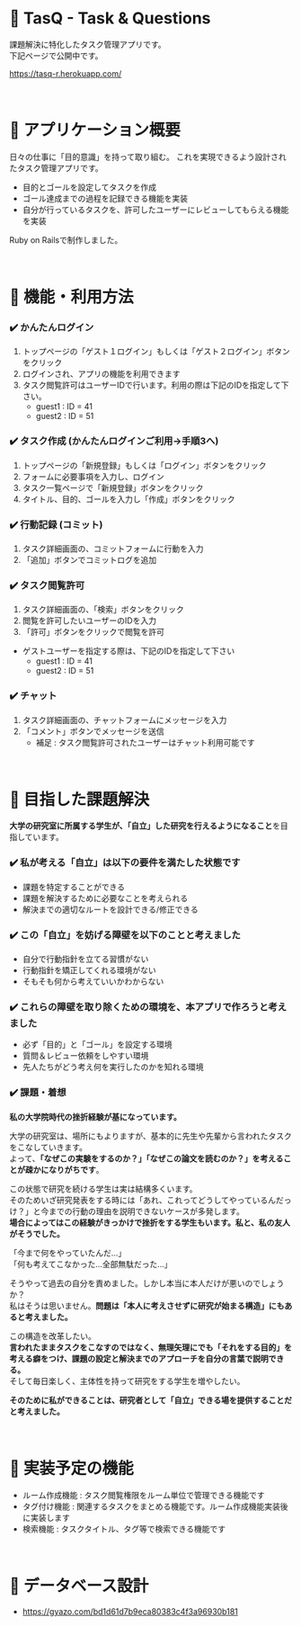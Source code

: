 # :pushpin: TasQ - Task & Questions

課題解決に特化したタスク管理アプリです。  
下記ページで公開中です。  

https://tasq-r.herokuapp.com/

<br>

# :pushpin: アプリケーション概要

日々の仕事に「目的意識」を持って取り組む。
これを実現できるよう設計されたタスク管理アプリです。

* 目的とゴールを設定してタスクを作成
* ゴール達成までの過程を記録できる機能を実装
* 自分が行っているタスクを、許可したユーザーにレビューしてもらえる機能を実装

Ruby on Railsで制作しました。

<br>

# :pushpin: 機能・利用方法

### :heavy_check_mark: かんたんログイン

1. トップページの「ゲスト１ログイン」もしくは「ゲスト２ログイン」ボタンをクリック
2. ログインされ、アプリの機能を利用できます
3. タスク閲覧許可はユーザーIDで行います。利用の際は下記のIDを指定して下さい。
    * guest1 : ID = 41
    * guest2 : ID = 51

### :heavy_check_mark: タスク作成 (かんたんログインご利用→手順3へ)

1. トップページの「新規登録」もしくは「ログイン」ボタンをクリック
2. フォームに必要事項を入力し、ログイン
3. タスク一覧ページで「新規登録」ボタンをクリック
4. タイトル、目的、ゴールを入力し「作成」ボタンをクリック

### :heavy_check_mark: 行動記録 (コミット)

1. タスク詳細画面の、コミットフォームに行動を入力
2. 「追加」ボタンでコミットログを追加


### :heavy_check_mark: タスク閲覧許可

1. タスク詳細画面の、「検索」ボタンをクリック
2. 閲覧を許可したいユーザーのIDを入力
3. 「許可」ボタンをクリックで閲覧を許可
* ゲストユーザーを指定する際は、下記のIDを指定して下さい
    * guest1 : ID = 41
    * guest2 : ID = 51

### :heavy_check_mark: チャット

1. タスク詳細画面の、チャットフォームにメッセージを入力
2. 「コメント」ボタンでメッセージを送信
    * 補足 : タスク閲覧許可されたユーザーはチャット利用可能です

<br>

# :pushpin: 目指した課題解決

**大学の研究室に所属する学生が、「自立」した研究を行えるようになること**を目指しています。

### :heavy_check_mark: 私が考える「自立」は以下の要件を満たした状態です
* 課題を特定することができる
* 課題を解決するために必要なことを考えられる
* 解決までの適切なルートを設計できる/修正できる
    
### :heavy_check_mark: この「自立」を妨げる障壁を以下のことと考えました
* 自分で行動指針を立てる習慣がない
* 行動指針を矯正してくれる環境がない
* そもそも何から考えていいかわからない
    
### :heavy_check_mark: これらの障壁を取り除くための環境を、本アプリで作ろうと考えました
* 必ず「目的」と「ゴール」を設定する環境
* 質問＆レビュー依頼をしやすい環境
* 先人たちがどう考え何を実行したのかを知れる環境

### :heavy_check_mark: 課題・着想

**私の大学院時代の挫折経験が基になっています。**

大学の研究室は、場所にもよりますが、基本的に先生や先輩から言われたタスクをこなしていきます。  
よって、**「なぜこの実験をするのか？」「なぜこの論文を読むのか？」を考えることが疎かになりがちです**。

この状態で研究を続ける学生は実は結構多くいます。  
そのためいざ研究発表をする時には「あれ、これってどうしてやっているんだっけ？」と今までの行動の理由を説明できないケースが多発します。  
**場合によってはこの経験がきっかけで挫折をする学生もいます。私と、私の友人がそうでした。**

「今まで何をやっていたんだ…」  
「何も考えてこなかった…全部無駄だった…」

そうやって過去の自分を責めました。しかし本当に本人だけが悪いのでしょうか？  
私はそうは思いません。**問題は「本人に考えさせずに研究が始まる構造」にもあると考えました。**

この構造を改革したい。  
**言われたままタスクをこなすのではなく、無理矢理にでも「それをする目的」を考える癖をつけ、課題の設定と解決までのアプローチを自分の言葉で説明できる。**  
そして毎日楽しく、主体性を持って研究をする学生を増やしたい。

**そのために私ができることは、研究者として「自立」できる場を提供することだと考えました。**


<br>

# :pushpin: 実装予定の機能

* ルーム作成機能 : タスク閲覧権限をルーム単位で管理できる機能です
* タグ付け機能 : 関連するタスクをまとめる機能です。ルーム作成機能実装後に実装します
* 検索機能 : タスクタイトル、タグ等で検索できる機能です

<br>

# :pushpin: データベース設計

* https://gyazo.com/bd1d61d7b9eca80383c4f3a96930b181
